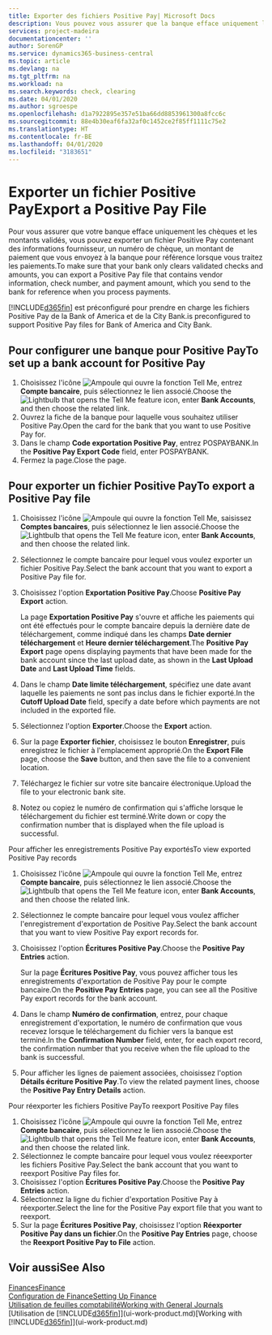 ```yaml
---
title: Exporter des fichiers Positive Pay| Microsoft Docs
description: Vous pouvez vous assurer que la banque efface uniquement les chèques et les montants validés en exportant un fichier Positive Pay contenant des informations de paiement et fournisseur.
services: project-madeira
documentationcenter: ''
author: SorenGP
ms.service: dynamics365-business-central
ms.topic: article
ms.devlang: na
ms.tgt_pltfrm: na
ms.workload: na
ms.search.keywords: check, clearing
ms.date: 04/01/2020
ms.author: sgroespe
ms.openlocfilehash: d1a7922895e357e51ba66dd8853961300a8fcc6c
ms.sourcegitcommit: 88e4b30eaf6fa32af0c1452ce2f85ff1111c75e2
ms.translationtype: HT
ms.contentlocale: fr-BE
ms.lasthandoff: 04/01/2020
ms.locfileid: "3183651"
---
```

# <a name="export-a-positive-pay-file"></a><span data-ttu-id="8d3bc-103">Exporter un fichier Positive Pay</span><span class="sxs-lookup"><span data-stu-id="8d3bc-103">Export a Positive Pay File</span></span>
<span data-ttu-id="8d3bc-104">Pour vous assurer que votre banque efface uniquement les chèques et les montants validés, vous pouvez exporter un fichier Positive Pay contenant des informations fournisseur, un numéro de chèque, un montant de paiement que vous envoyez à la banque pour référence lorsque vous traitez les paiements.</span><span class="sxs-lookup"><span data-stu-id="8d3bc-104">To make sure that your bank only clears validated checks and amounts, you can export a Positive Pay file that contains vendor information, check number, and payment amount, which you send to the bank for reference when you process payments.</span></span>

[!INCLUDE[d365fin](includes/d365fin_md.md)] <span data-ttu-id="8d3bc-105">est préconfiguré pour prendre en charge les fichiers Positive Pay de la Bank of America et de la City Bank.</span><span class="sxs-lookup"><span data-stu-id="8d3bc-105">is preconfigured to support Positive Pay files for Bank of America and City Bank.</span></span>

## <a name="to-set-up-a-bank-account-for-positive-pay"></a><span data-ttu-id="8d3bc-106">Pour configurer une banque pour Positive Pay</span><span class="sxs-lookup"><span data-stu-id="8d3bc-106">To set up a bank account for Positive Pay</span></span>
1. <span data-ttu-id="8d3bc-107">Choisissez l'icône ![Ampoule qui ouvre la fonction Tell Me](media/ui-search/search_small.png "Dites-moi ce que vous voulez faire"), entrez **Compte bancaire**, puis sélectionnez le lien associé.</span><span class="sxs-lookup"><span data-stu-id="8d3bc-107">Choose the ![Lightbulb that opens the Tell Me feature](media/ui-search/search_small.png "Tell me what you want to do") icon, enter **Bank Accounts**, and then choose the related link.</span></span>
2. <span data-ttu-id="8d3bc-108">Ouvrez la fiche de la banque pour laquelle vous souhaitez utiliser Positive Pay.</span><span class="sxs-lookup"><span data-stu-id="8d3bc-108">Open the card for the bank that you want to use Positive Pay for.</span></span>
3. <span data-ttu-id="8d3bc-109">Dans le champ **Code exportation Positive Pay**, entrez POSPAYBANK.</span><span class="sxs-lookup"><span data-stu-id="8d3bc-109">In the **Positive Pay Export Code** field, enter POSPAYBANK.</span></span>
4. <span data-ttu-id="8d3bc-110">Fermez la page.</span><span class="sxs-lookup"><span data-stu-id="8d3bc-110">Close the page.</span></span>

## <a name="to-export-a-positive-pay-file"></a><span data-ttu-id="8d3bc-111">Pour exporter un fichier Positive Pay</span><span class="sxs-lookup"><span data-stu-id="8d3bc-111">To export a Positive Pay file</span></span>
1. <span data-ttu-id="8d3bc-112">Choisissez l'icône ![Ampoule qui ouvre la fonction Tell Me](media/ui-search/search_small.png "Dites-moi ce que vous voulez faire"), saisissez **Comptes bancaires**, puis sélectionnez le lien associé.</span><span class="sxs-lookup"><span data-stu-id="8d3bc-112">Choose the ![Lightbulb that opens the Tell Me feature](media/ui-search/search_small.png "Tell me what you want to do") icon, enter **Bank Accounts**, and then choose the related link.</span></span>
2. <span data-ttu-id="8d3bc-113">Sélectionnez le compte bancaire pour lequel vous voulez exporter un fichier Positive Pay.</span><span class="sxs-lookup"><span data-stu-id="8d3bc-113">Select the bank account that you want to export a Positive Pay file for.</span></span>
3. <span data-ttu-id="8d3bc-114">Choisissez l'option **Exportation Positive Pay**.</span><span class="sxs-lookup"><span data-stu-id="8d3bc-114">Choose **Positive Pay Export** action.</span></span>

    <span data-ttu-id="8d3bc-115">La page **Exportation Positive Pay** s'ouvre et affiche les paiements qui ont été effectués pour le compte bancaire depuis la dernière date de téléchargement, comme indiqué dans les champs **Date dernier téléchargement** et **Heure dernier téléchargement**.</span><span class="sxs-lookup"><span data-stu-id="8d3bc-115">The **Positive Pay Export** page opens displaying payments that have been made for the bank account since the last upload date, as shown in the **Last Upload Date** and **Last Upload Time** fields.</span></span>
4. <span data-ttu-id="8d3bc-116">Dans le champ **Date limite téléchargement**, spécifiez une date avant laquelle les paiements ne sont pas inclus dans le fichier exporté.</span><span class="sxs-lookup"><span data-stu-id="8d3bc-116">In the **Cutoff Upload Date** field, specify a date before which payments are not included in the exported file.</span></span>
5. <span data-ttu-id="8d3bc-117">Sélectionnez l'option **Exporter**.</span><span class="sxs-lookup"><span data-stu-id="8d3bc-117">Choose the **Export** action.</span></span>
6. <span data-ttu-id="8d3bc-118">Sur la page **Exporter fichier**, choisissez le bouton **Enregistrer**, puis enregistrez le fichier à l'emplacement approprié.</span><span class="sxs-lookup"><span data-stu-id="8d3bc-118">On the **Export File** page, choose the **Save** button, and then save the file to a convenient location.</span></span>
7. <span data-ttu-id="8d3bc-119">Téléchargez le fichier sur votre site bancaire électronique.</span><span class="sxs-lookup"><span data-stu-id="8d3bc-119">Upload the file to your electronic bank site.</span></span>
8. <span data-ttu-id="8d3bc-120">Notez ou copiez le numéro de confirmation qui s'affiche lorsque le téléchargement du fichier est terminé.</span><span class="sxs-lookup"><span data-stu-id="8d3bc-120">Write down or copy the confirmation number that is displayed when the file upload is successful.</span></span>

<span data-ttu-id="8d3bc-121">Pour afficher les enregistrements Positive Pay exportés</span><span class="sxs-lookup"><span data-stu-id="8d3bc-121">To view exported Positive Pay records</span></span>

1. <span data-ttu-id="8d3bc-122">Choisissez l'icône ![Ampoule qui ouvre la fonction Tell Me](media/ui-search/search_small.png "Dites-moi ce que vous voulez faire"), entrez **Compte bancaire**, puis sélectionnez le lien associé.</span><span class="sxs-lookup"><span data-stu-id="8d3bc-122">Choose the ![Lightbulb that opens the Tell Me feature](media/ui-search/search_small.png "Tell me what you want to do") icon, enter **Bank Accounts**, and then choose the related link.</span></span>
2. <span data-ttu-id="8d3bc-123">Sélectionnez le compte bancaire pour lequel vous voulez afficher l'enregistrement d'exportation de Positive Pay.</span><span class="sxs-lookup"><span data-stu-id="8d3bc-123">Select the bank account that you want to view Positive Pay export records for.</span></span>
3. <span data-ttu-id="8d3bc-124">Choisissez l'option **Écritures Positive Pay**.</span><span class="sxs-lookup"><span data-stu-id="8d3bc-124">Choose the **Positive Pay Entries** action.</span></span>

    <span data-ttu-id="8d3bc-125">Sur la page **Écritures Positive Pay**, vous pouvez afficher tous les enregistrements d'exportation de Positive Pay pour le compte bancaire.</span><span class="sxs-lookup"><span data-stu-id="8d3bc-125">On the **Positive Pay Entries** page, you can see all the Positive Pay export records for the bank account.</span></span>
4. <span data-ttu-id="8d3bc-126">Dans le champ **Numéro de confirmation**, entrez, pour chaque enregistrement d'exportation, le numéro de confirmation que vous recevez lorsque le téléchargement du fichier vers la banque est terminé.</span><span class="sxs-lookup"><span data-stu-id="8d3bc-126">In the **Confirmation Number** field, enter, for each export record, the confirmation number that you receive when the file upload to the bank is successful.</span></span>
5. <span data-ttu-id="8d3bc-127">Pour afficher les lignes de paiement associées, choisissez l'option **Détails écriture Positive Pay**.</span><span class="sxs-lookup"><span data-stu-id="8d3bc-127">To view the related payment lines, choose the **Positive Pay Entry Details** action.</span></span>

<span data-ttu-id="8d3bc-128">Pour réexporter les fichiers Positive Pay</span><span class="sxs-lookup"><span data-stu-id="8d3bc-128">To reexport Positive Pay files</span></span>

1. <span data-ttu-id="8d3bc-129">Choisissez l'icône ![Ampoule qui ouvre la fonction Tell Me](media/ui-search/search_small.png "Dites-moi ce que vous voulez faire"), entrez **Compte bancaire**, puis sélectionnez le lien associé.</span><span class="sxs-lookup"><span data-stu-id="8d3bc-129">Choose the ![Lightbulb that opens the Tell Me feature](media/ui-search/search_small.png "Tell me what you want to do") icon, enter **Bank Accounts**, and then choose the related link.</span></span>
2. <span data-ttu-id="8d3bc-130">Sélectionnez le compte bancaire pour lequel vous voulez réeexporter les fichiers Positive Pay.</span><span class="sxs-lookup"><span data-stu-id="8d3bc-130">Select the bank account that you want to reexport Positive Pay files for.</span></span>
3. <span data-ttu-id="8d3bc-131">Choisissez l'option **Écritures Positive Pay**.</span><span class="sxs-lookup"><span data-stu-id="8d3bc-131">Choose the **Positive Pay Entries** action.</span></span>
4. <span data-ttu-id="8d3bc-132">Sélectionnez la ligne du fichier d'exportation Positive Pay à réexporter.</span><span class="sxs-lookup"><span data-stu-id="8d3bc-132">Select the line for the Positive Pay export file that you want to reexport.</span></span>
5. <span data-ttu-id="8d3bc-133">Sur la page **Écritures Positive Pay**, choisissez l'option **Réexporter Positive Pay dans un fichier**.</span><span class="sxs-lookup"><span data-stu-id="8d3bc-133">On the **Positive Pay Entries** page, choose the **Reexport Positive Pay to File** action.</span></span>

## <a name="see-also"></a><span data-ttu-id="8d3bc-134">Voir aussi</span><span class="sxs-lookup"><span data-stu-id="8d3bc-134">See Also</span></span>
[<span data-ttu-id="8d3bc-135">Finances</span><span class="sxs-lookup"><span data-stu-id="8d3bc-135">Finance</span></span>](finance.md)  
[<span data-ttu-id="8d3bc-136">Configuration de Finance</span><span class="sxs-lookup"><span data-stu-id="8d3bc-136">Setting Up Finance</span></span>](finance-setup-finance.md)  
[<span data-ttu-id="8d3bc-137">Utilisation de feuilles comptabilité</span><span class="sxs-lookup"><span data-stu-id="8d3bc-137">Working with General Journals</span></span>](ui-work-general-journals.md)  
<span data-ttu-id="8d3bc-138">[Utilisation de [!INCLUDE[d365fin](includes/d365fin_md.md)]](ui-work-product.md)</span><span class="sxs-lookup"><span data-stu-id="8d3bc-138">[Working with [!INCLUDE[d365fin](includes/d365fin_md.md)]](ui-work-product.md)</span></span>
